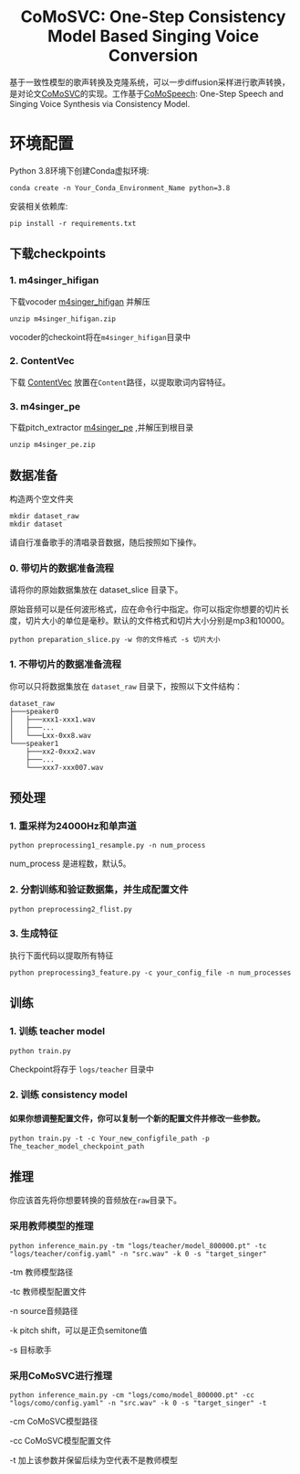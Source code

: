 <div align="center">
<h1>CoMoSVC: One-Step Consistency Model Based Singing Voice Conversion</h1>
</div>

基于一致性模型的歌声转换及克隆系统，可以一步diffusion采样进行歌声转换，是对论文[CoMoSVC](https://arxiv.org/pdf/2401.01792.pdf)的实现。工作基于[CoMoSpeech](https://github.com/zhenye234/CoMoSpeech): One-Step Speech and Singing Voice Synthesis via Consistency Model. 



# 环境配置
Python 3.8环境下创建Conda虚拟环境:

```shell
conda create -n Your_Conda_Environment_Name python=3.8
```
安装相关依赖库:

```shell
pip install -r requirements.txt
```
## 下载checkpoints
### 1. m4singer_hifigan
下载vocoder [m4singer_hifigan](https://drive.google.com/file/d/10LD3sq_zmAibl379yTW5M-LXy2l_xk6h/view) 并解压

```shell
unzip m4singer_hifigan.zip
```

vocoder的checkoint将在`m4singer_hifigan`目录中

### 2. ContentVec

下载 [ContentVec](https://ibm.box.com/s/z1wgl1stco8ffooyatzdwsqn2psd9lrr) 放置在`Content`路径，以提取歌词内容特征。

### 3. m4singer_pe

下载pitch_extractor [m4singer_pe](https://drive.google.com/file/d/19QtXNeqUjY3AjvVycEt3G83lXn2HwbaJ/view) ,并解压到根目录

```shell
unzip m4singer_pe.zip
```


## 数据准备 


构造两个空文件夹

```shell
mkdir dataset_raw
mkdir dataset
```

请自行准备歌手的清唱录音数据，随后按照如下操作。

### 0. 带切片的数据准备流程

请将你的原始数据集放在 dataset_slice 目录下。

原始音频可以是任何波形格式，应在命令行中指定。你可以指定你想要的切片长度，切片大小的单位是毫秒。默认的文件格式和切片大小分别是mp3和10000。

```shell
python preparation_slice.py -w 你的文件格式 -s 切片大小
```

### 1. 不带切片的数据准备流程

你可以只将数据集放在 `dataset_raw` 目录下，按照以下文件结构：


```
dataset_raw
├───speaker0
│   ├───xxx1-xxx1.wav
│   ├───...
│   └───Lxx-0xx8.wav
└───speaker1
    ├───xx2-0xxx2.wav
    ├───...
    └───xxx7-xxx007.wav
```


##  预处理

### 1. 重采样为24000Hz和单声道

```shell
python preprocessing1_resample.py -n num_process
```
num_process 是进程数，默认5。


### 2. 分割训练和验证数据集，并生成配置文件

```shell
python preprocessing2_flist.py
```


### 3.  生成特征




执行下面代码以提取所有特征

```shell
python preprocessing3_feature.py -c your_config_file -n num_processes 
```




## 训练

### 1. 训练 teacher model

```shell
python train.py
```
Checkpoint将存于 `logs/teacher` 目录中

### 2. 训练 consistency model

#### 如果你想调整配置文件，你可以复制一个新的配置文件并修改一些参数。



```shell
python train.py -t -c Your_new_configfile_path -p The_teacher_model_checkpoint_path 
```

## 推理

你应该首先将你想要转换的音频放在`raw`目录下。

### 采用教师模型的推理

```shell
python inference_main.py -tm "logs/teacher/model_800000.pt" -tc "logs/teacher/config.yaml" -n "src.wav" -k 0 -s "target_singer"
```

-tm 教师模型路径

-tc 教师模型配置文件

-n source音频路径

-k pitch shift，可以是正负semitone值

-s 目标歌手



### 采用CoMoSVC进行推理

```shell
python inference_main.py -cm "logs/como/model_800000.pt" -cc "logs/como/config.yaml" -n "src.wav" -k 0 -s "target_singer" -t
```

-cm CoMoSVC模型路径

-cc CoMoSVC模型配置文件

-t 加上该参数并保留后续为空代表不是教师模型
